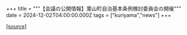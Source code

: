 +++
title = """【会議の公開情報】栗山町自治基本条例検討委員会の開催"""
date = 2024-12-02T04:00:00.000Z
tags = ["kuriyama","news"]
+++


[[source]](https://www.town.kuriyama.hokkaido.jp/soshiki/31/29023.html)
